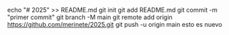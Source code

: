 echo "# 2025" >> README.md 
git init 
git add README.md 
git commit -m "primer commit" 
git branch -M main 
git remote add origin https://github.com/merinete/2025.git
 git push -u origin main
 esto es nuevo
